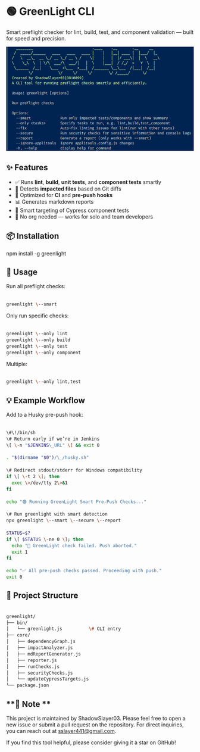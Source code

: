 # **🟢 GreenLight CLI**

Smart preflight checker for lint, build, test, and component validation — built for speed and precision.

![Greenlight showcase](image.png)

## **✨ Features**

* ✅ Runs **lint**, **build**, **unit tests**, and **component tests** smartly  
* 📂 Detects **impacted files** based on Git diffs  
* 🚀 Optimized for **CI** and **pre-push hooks**  
* 📊 Generates markdown reports  
* 🧠 Smart targeting of Cypress component tests  
* 🔐 No org needed — works for solo and team developers

## **📦 Installation**

npm install \-g greenlight

## **🚀 Usage**

Run all preflight checks:

```bash

greenlight \--smart

```

Only run specific checks:

```bash

greenlight \--only lint  
greenlight \--only build  
greenlight \--only test  
greenlight \--only component

```

Multiple:

```bash

greenlight \--only lint,test

```

## **💡 Example Workflow**

Add to a Husky pre-push hook:

```bash

\#\!/bin/sh  
\# Return early if we’re in Jenkins  
\[ \-n "$JENKINS\_URL" \] && exit 0

. "$(dirname "$0")/\_/husky.sh"

\# Redirect stdout/stderr for Windows compatibility  
if \[ \-t 2 \]; then  
  exec \>/dev/tty 2\>&1  
fi

echo "🟢 Running GreenLight Smart Pre-Push Checks..."

\# Run greenlight with smart detection  
npx greenlight \--smart \--secure \--report

STATUS=$?  
if \[ $STATUS \-ne 0 \]; then  
  echo "🔴 GreenLight check failed. Push aborted."  
  exit 1  
fi

echo "✅ All pre-push checks passed. Proceeding with push."  
exit 0

```

## **📁 Project Structure**

```bash

greenlight/  
├── bin/  
│   └── greenlight.js          \# CLI entry  
├── core/  
│   ├── dependencyGraph.js  
│   ├── impactAnalyzer.js  
│   ├── mdReportGenerator.js  
│   ├── reporter.js  
│   ├── runChecks.js  
│   ├── securityChecks.js  
│   └── updateCypressTargets.js  
└── package.json

```

## **🙌 Note **

This project is maintained by ShadowSlayer03. Please feel free to open a new issue or submit a pull request on the repository. For direct inquiries, you can reach out at sslayer441@gmail.com.

If you find this tool helpful, please consider giving it a star on GitHub\!